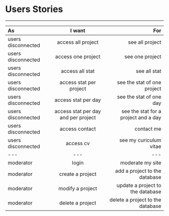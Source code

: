 # Users Stories
------------------------------------------------

| As | I want | For |
|:---|:---:|---:|
| users disconnected |access all project| see all project|
| users disconnected |access one project|see one project|
| users disconnected |access all stat|see all stat|
| users disconnected |access stat per project|see the stat of one project|
| users disconnected |access stat per day|see the stat of one day|
| users disconnected |access stat per day and per project|see the stat for a project and a day|
| users disconnected |access contact|contact me|
| users disconnected |access cv|see my curiculum vitae|
|---|---|---|
| moderator |login|moderate my site|
| moderator |create a project|add a project to the database|
| moderator |modify a project|update a project to the database|
| moderator |delete a project|delete a project to the database|
